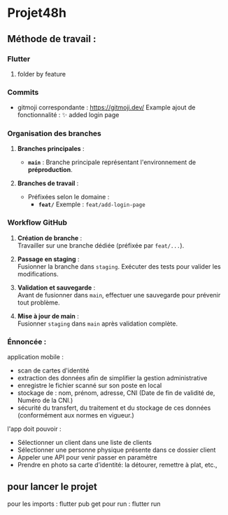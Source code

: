 # Projet48h

## Méthode de travail :
### Flutter 
1. folder by feature

### Commits 
- gitmoji correspondante : https://gitmoji.dev/
 Example ajout de fonctionnalité : :sparkles: added login page 

### Organisation des branches
1. **Branches principales** :
   - **`main`** : Branche principale représentant l'environnement de **préproduction**.

2. **Branches de travail** :
   - Préfixées selon le domaine :
     - **`feat/`** Exemple : `feat/add-login-page`

### Workflow GitHub

1. **Création de branche** :  
   Travailler sur une branche dédiée (préfixée par `feat/...`).

2. **Passage en staging** :  
   Fusionner la branche dans `staging`. Exécuter des tests pour valider les modifications.

3. **Validation et sauvegarde** :  
   Avant de fusionner dans `main`, effectuer une sauvegarde pour prévenir tout problème.

4. **Mise à jour de main** :  
   Fusionner `staging` dans `main` après validation complète.


### Énnoncée :
application mobile :
- scan de cartes d'identité
- extraction des données afin de simplifier la gestion administrative
-  enregistre le fichier scanné sur son poste en local 
- stockage de : nom, prénom, adresse, CNI (Date de fin de validité de, Numéro de la CNI.)
- sécurité du transfert, du traitement et du stockage de ces données (conformément aux normes en vigueur.)

l'app doit pouvoir :
- Sélectionner un client dans une liste de clients 
- Sélectionner une personne physique présente dans ce dossier client
- Appeler une API pour venir passer en paramètre
- Prendre en photo sa carte d’identité: la détourer, remettre à plat, etc., 

## pour lancer le projet
pour les imports : flutter pub get
pour run : flutter run
 
